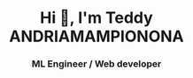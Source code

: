 <h1 align="center">Hi 👋, I'm Teddy ANDRIAMAMPIONONA</h1>
<h3 align="center">ML Engineer / Web developer</h3>
